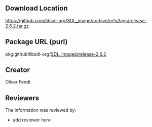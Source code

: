 ## Download Location

https://github.com/libsdl-org/SDL_image/archive/refs/tags/release-2.6.2.tar.gz

## Package URL (purl)

pkg:github/libsdl-org/SDL_image@release-2.6.2

## Creator

Oliver Fendt

## Reviewers

The information was reviewed by:

* add reviewer here
